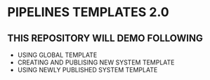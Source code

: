 # PIPELINES TEMPLATES 2.0

## THIS REPOSITORY WILL DEMO FOLLOWING
* USING GLOBAL TEMPLATE
* CREATING AND PUBLISING NEW SYSTEM TEMPLATE
* USING NEWLY PUBLISHED SYSTEM TEMPLATE